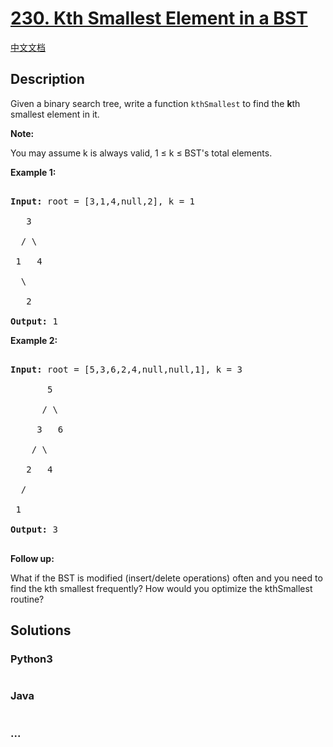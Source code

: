 # [230. Kth Smallest Element in a BST](https://leetcode.com/problems/kth-smallest-element-in-a-bst)

[中文文档](/solution/0200-0299/0230.Kth%20Smallest%20Element%20in%20a%20BST/README.md)

## Description

<p>Given a binary search tree, write a function <code>kthSmallest</code> to find the <b>k</b>th smallest element in it.</p>

<p><b>Note: </b><br />

You may assume k is always valid, 1 &le; k &le; BST&#39;s total elements.</p>

<p><strong>Example 1:</strong></p>

<pre>

<strong>Input:</strong> root = [3,1,4,null,2], k = 1

   3

  / \

 1   4

  \

&nbsp;  2

<strong>Output:</strong> 1</pre>

<p><strong>Example 2:</strong></p>

<pre>

<strong>Input:</strong> root = [5,3,6,2,4,null,null,1], k = 3

       5

      / \

     3   6

    / \

   2   4

  /

 1

<strong>Output:</strong> 3

</pre>

<p><b>Follow up:</b><br />

What if the BST is modified (insert/delete operations) often and you need to find the kth smallest frequently? How would you optimize the kthSmallest routine?</p>

## Solutions

<!-- tabs:start -->

### **Python3**

```python

```

### **Java**

```java

```

### **...**

```

```

<!-- tabs:end -->
